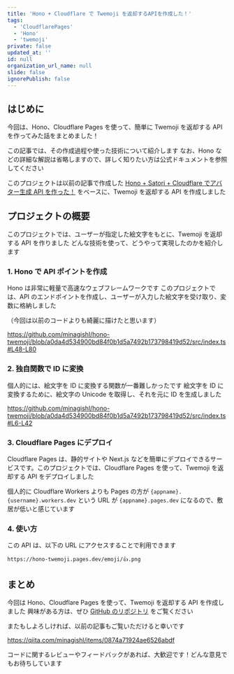 ```yaml
---
title: 'Hono + Cloudflare で Twemoji を返却するAPIを作成した！'
tags:
  - 'CloudflarePages'
  - 'Hono'
  - 'twemoji'
private: false
updated_at: ''
id: null
organization_url_name: null
slide: false
ignorePublish: false
---
```


## はじめに

今回は、Hono、Cloudflare Pages を使って、簡単に Twemoji を返却する API を作ってみた話をまとめました！

この記事では、その作成過程や使った技術について紹介します
なお、Hono などの詳細な解説は省略しますので、詳しく知りたい方は公式ドキュメントを参照してください

このプロジェクトは以前の記事で作成した [Hono + Satori + Cloudflare でアバター生成 API を作った！](https://qiita.com/minagishl/items/0874a71924ae6526abdf) をベースに、Twemoji を返却する API を作成しました

## プロジェクトの概要

このプロジェクトでは、ユーザーが指定した絵文字をもとに、Twemoji を返却する API を作りました
どんな技術を使って、どうやって実現したのかを紹介します

### 1. Hono で API ポイントを作成

Hono は非常に軽量で高速なウェブフレームワークです
このプロジェクトでは、API のエンドポイントを作成し、ユーザーが入力した絵文字を受け取り、変数に格納しました

（今回は以前のコードよりも綺麗に描けたと思います）

https://github.com/minagishl/hono-twemoji/blob/a0da4d534900bd84f0b1d5a7492b173798419d52/src/index.ts#L48-L80

### 2. 独自関数で ID に変換

個人的には、絵文字を ID に変換する関数が一番難しかったです
絵文字を ID に変換するために、絵文字の Unicode を取得し、それを元に ID を生成しました

https://github.com/minagishl/hono-twemoji/blob/a0da4d534900bd84f0b1d5a7492b173798419d52/src/index.ts#L6-L42

### 3. Cloudflare Pages にデプロイ

Cloudflare Pages は、静的サイトや Next.js などを簡単にデプロイできるサービスです。このプロジェクトでは、Cloudflare Pages を使って、Twemoji を返却する API をデプロイしました

個人的に Cloudflare Workers よりも Pages の方が `{appname}.{username}.workers.dev` という URL が `{appname}.pages.dev` になるので、敷居が低いと感じています

### 4. 使い方

この API は、以下の URL にアクセスすることで利用できます

```
https://hono-twemoji.pages.dev/emoji/👍.png
```

## まとめ

今回は Hono、Cloudflare Pages を使って、Twemoji を返却する API を作成しました
興味がある方は、ぜひ [GitHub のリポジトリ](https://github.com/minagishl/hono-twemoji) をご覧ください

またもしよろしければ、以前の記事もご覧いただけると幸いです

https://qiita.com/minagishl/items/0874a71924ae6526abdf

コードに関するレビューやフィードバックがあれば、大歓迎です！どんな意見でもお待ちしています
